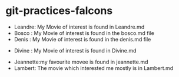 # git-practices-falcons
* Leandre: My Movie of interest is found in Leandre.md
* Bosco : My Movie of interest is found in the bosco.md file
* Denis : My Movie of interest is found in the denis.md file
- Divine : My Movie of interest is found in Divine.md
* Jeannette:my favourite movee is found in jeannette.md
* Lambert: The movie which interested me mostly is in Lambert.md

